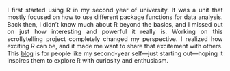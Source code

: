 <p align="justify">
I first started using R in my second year of university. It was a unit that mostly focused on how to use different package functions for data analysis. Back then, I didn’t know much about R beyond the basics, and I missed out on just how interesting and powerful it really is. Working on this scrollytelling project completely changed my perspective. I realized how exciting R can be, and it made me want to share that excitement with others. This <a href="https://yvesypher.quarto.pub/rucurious/">blog</a> is for people like my second-year self—just starting out—hoping it inspires them to explore R with curiosity and enthusiasm.
</p>